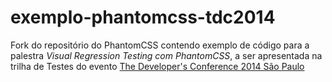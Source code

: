# exemplo-phantomcss-tdc2014

Fork do repositório do PhantomCSS contendo exemplo de código para a palestra _Visual Regression Testing com PhantomCSS_, a ser apresentada na trilha de Testes do evento [The Developer's Conference 2014 São Paulo](http://www.thedevelopersconference.com.br/tdc/2014/saopaulo/trilha-testes)
